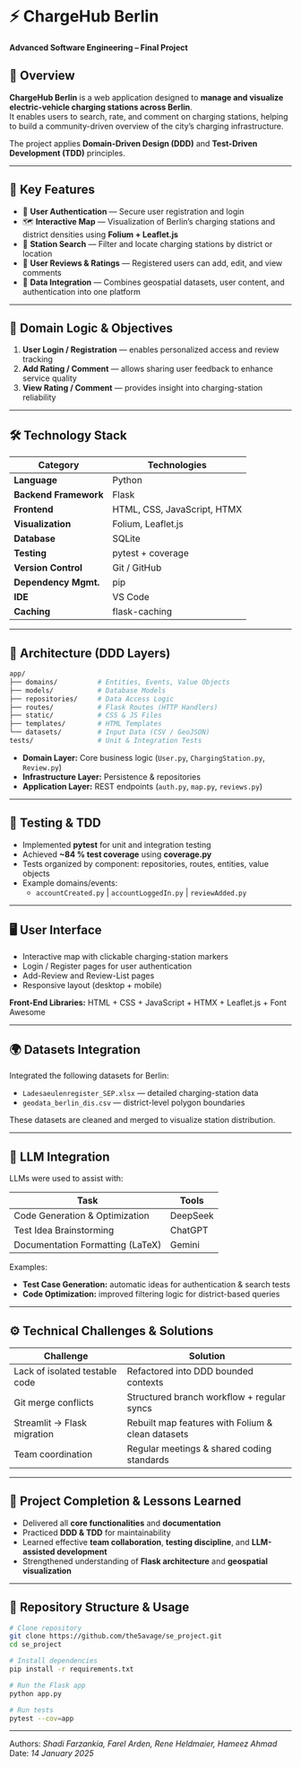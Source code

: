 # ⚡ ChargeHub Berlin

**Advanced Software Engineering – Final Project** 

## 📘 Overview

**ChargeHub Berlin** is a web application designed to **manage and visualize electric-vehicle charging stations across Berlin**.  
It enables users to search, rate, and comment on charging stations, helping to build a community-driven overview of the city’s charging infrastructure.

The project applies **Domain-Driven Design (DDD)** and **Test-Driven Development (TDD)** principles.

---

## 🚀 Key Features

- 🔐 **User Authentication** — Secure user registration and login  
- 🗺️ **Interactive Map** — Visualization of Berlin’s charging stations and district densities using **Folium + Leaflet.js**  
- 🔎 **Station Search** — Filter and locate charging stations by district or location  
- 💬 **User Reviews & Ratings** — Registered users can add, edit, and view comments  
- 🧩 **Data Integration** — Combines geospatial datasets, user content, and authentication into one platform  

---

## 🧱 Domain Logic & Objectives

1. **User Login / Registration** — enables personalized access and review tracking  
2. **Add Rating / Comment** — allows sharing user feedback to enhance service quality  
3. **View Rating / Comment** — provides insight into charging-station reliability  

---
## 🛠️ Technology Stack

| Category | Technologies |
|-----------|--------------|
| **Language** | Python |
| **Backend Framework** | Flask |
| **Frontend** | HTML, CSS, JavaScript, HTMX |
| **Visualization** | Folium, Leaflet.js |
| **Database** | SQLite |
| **Testing** | pytest + coverage |
| **Version Control** | Git / GitHub |
| **Dependency Mgmt.** | pip |
| **IDE** | VS Code |
| **Caching** | flask-caching |

---
## 🧩 Architecture (DDD Layers)

```bash
app/
├── domains/          # Entities, Events, Value Objects
├── models/           # Database Models
├── repositories/     # Data Access Logic
├── routes/           # Flask Routes (HTTP Handlers)
├── static/           # CSS & JS Files
├── templates/        # HTML Templates
└── datasets/         # Input Data (CSV / GeoJSON)
tests/                # Unit & Integration Tests
```

- **Domain Layer:** Core business logic (`User.py`, `ChargingStation.py`, `Review.py`)  
- **Infrastructure Layer:** Persistence & repositories  
- **Application Layer:** REST endpoints (`auth.py`, `map.py`, `reviews.py`)  
---

## 🧪 Testing & TDD

- Implemented **pytest** for unit and integration testing  
- Achieved **~84 % test coverage** using **coverage.py**  
- Tests organized by component: repositories, routes, entities, value objects  
- Example domains/events:  
  - `accountCreated.py` | `accountLoggedIn.py` | `reviewAdded.py`

---

## 🖥️ User Interface

- Interactive map with clickable charging-station markers  
- Login / Register pages for user authentication  
- Add-Review and Review-List pages  
- Responsive layout (desktop + mobile)

**Front-End Libraries:** HTML + CSS + JavaScript + HTMX + Leaflet.js + Font Awesome

---

## 🌍 Datasets Integration

Integrated the following datasets for Berlin:

- `Ladesaeulenregister_SEP.xlsx` — detailed charging-station data  
- `geodata_berlin_dis.csv` — district-level polygon boundaries  

These datasets are cleaned and merged to visualize station distribution.

---

## 🤖 LLM Integration

LLMs were used to assist with:

| Task | Tools |
|------|--------|
| Code Generation & Optimization | DeepSeek |
| Test Idea Brainstorming | ChatGPT |
| Documentation Formatting (LaTeX) | Gemini |

Examples:
- **Test Case Generation:** automatic ideas for authentication & search tests  
- **Code Optimization:** improved filtering logic for district-based queries  

---

## ⚙️ Technical Challenges & Solutions

| Challenge | Solution |
|------------|-----------|
| Lack of isolated testable code | Refactored into DDD bounded contexts |
| Git merge conflicts | Structured branch workflow + regular syncs |
| Streamlit → Flask migration | Rebuilt map features with Folium & clean datasets |
| Team coordination | Regular meetings & shared coding standards |

---

## 🏁 Project Completion & Lessons Learned

- Delivered all **core functionalities** and **documentation**  
- Practiced **DDD & TDD** for maintainability  
- Learned effective **team collaboration**, **testing discipline**, and **LLM-assisted development**  
- Strengthened understanding of **Flask architecture** and **geospatial visualization**

---

## 📂 Repository Structure & Usage

```bash
# Clone repository
git clone https://github.com/the5avage/se_project.git
cd se_project

# Install dependencies
pip install -r requirements.txt

# Run the Flask app
python app.py

# Run tests
pytest --cov=app
```
---
Authors: *Shadi Farzankia, Farel Arden, Rene Heldmaier, Hameez Ahmad*  
Date: *14 January 2025*  
